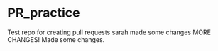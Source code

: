 # PR_practice
Test repo for creating pull requests
sarah made some changes
MORE CHANGES!
Made some changes.

